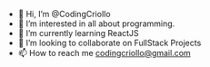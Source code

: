 - 👋 Hi, I’m @CodingCriollo
- 👀 I’m interested in all about programming.
- 🌱 I’m currently learning ReactJS
- 💞️ I’m looking to collaborate on FullStack Projects
- 📫 How to reach me codingcriollo@gmail.com

<!---
CodingCriollo/CodingCriollo is a ✨ special ✨ repository because its `README.md` (this file) appears on your GitHub profile.
You can click the Preview link to take a look at your changes.
--->
